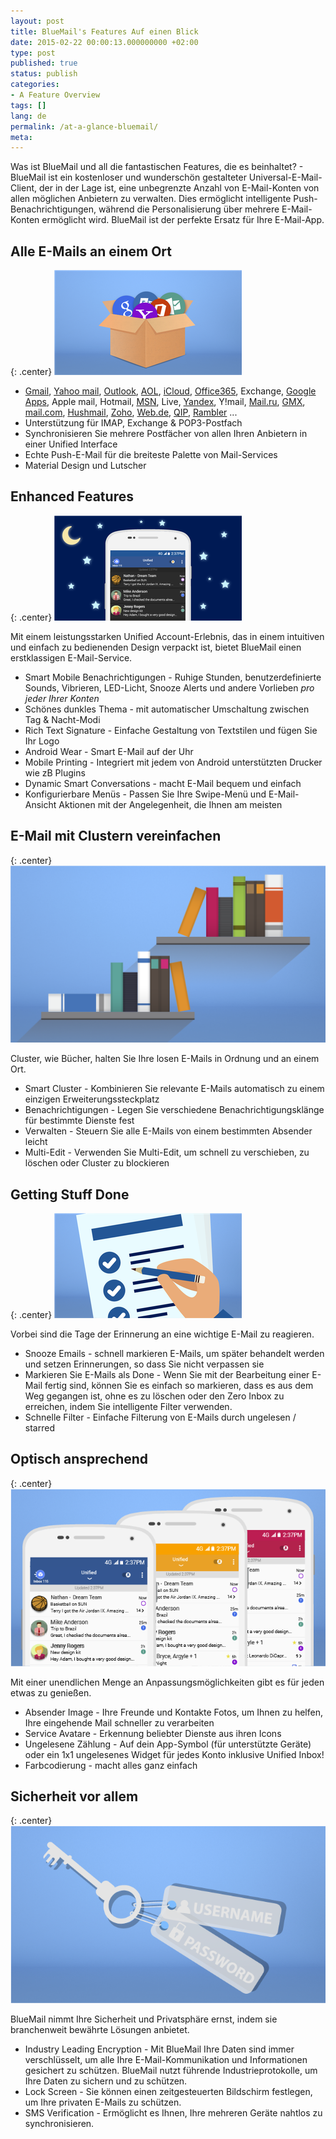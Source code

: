 ```yaml
---
layout: post
title: BlueMail's Features Auf einen Blick
date: 2015-02-22 00:00:13.000000000 +02:00
type: post
published: true
status: publish
categories:
- A Feature Overview
tags: []
lang: de
permalink: /at-a-glance-bluemail/
meta:
---
```


Was ist BlueMail und all die fantastischen Features, die es beinhaltet? - BlueMail ist ein kostenloser und wunderschön gestalteter Universal-E-Mail-Client, der in der Lage ist, eine unbegrenzte Anzahl von E-Mail-Konten von allen möglichen Anbietern zu verwalten. Dies ermöglicht intelligente Push-Benachrichtigungen, während die Personalisierung über mehrere E-Mail-Konten ermöglicht wird. BlueMail ist der perfekte Ersatz für Ihre E-Mail-App.

## Alle E-Mails an einem Ort

{: .center}
![Unified Box](/assets/Box_thumb.png)

* <a href="http://gmail.com">Gmail</a>, <a href="//mail.yahoo.com/">Yahoo mail</a>, <a href="//office.live.com/start/Outlook.aspx">Outlook</a>, <a href="//mail.aol.com/">AOL</a>, <a href="//www.icloud.com/mail">iCloud</a>, <a href="//outlook.office365.com">Office365</a>, Exchange, <a href="http://apps.google.com/‎">Google Apps</a>, Apple mail, Hotmail, <a href="http://www.msn.com/en-us">MSN</a>, Live, <a href="//mail.yandex.com/">Yandex</a>, Y!mail, <a href="//mail.ru/">Mail.ru</a>, <a href="//www.gmx.com">GMX</a>, <a href="//www.mail.com/">mail.com</a>, <a href="//www.hushmail.com">Hushmail</a>, <a href="//www.zoho.com/mail/">Zoho</a>, <a href="//web.de/">Web.de</a>, <a href="http://qip.ru/">QIP</a>, <a href="//mail.rambler.ru">Rambler</a> ...
* Unterstützung für IMAP, Exchange &amp; POP3-Postfach
* Synchronisieren Sie mehrere Postfächer von allen Ihren Anbietern in einer Unified Interface
* Echte Push-E-Mail für die breiteste Palette von Mail-Services
* Material Design und Lutscher

## Enhanced Features

{: .center}
![Dark Theme](/assets/Dark_Theme_thumb.png)

Mit einem leistungsstarken Unified Account-Erlebnis, das in einem intuitiven und einfach zu bedienenden Design verpackt ist, bietet BlueMail einen erstklassigen E-Mail-Service.

* Smart Mobile Benachrichtigungen - Ruhige Stunden, benutzerdefinierte Sounds, Vibrieren, LED-Licht, Snooze Alerts und andere Vorlieben *pro jeder Ihrer Konten*
* Schönes dunkles Thema - mit automatischer Umschaltung zwischen Tag &amp; Nacht-Modi
* Rich Text Signature - Einfache Gestaltung von Textstilen und fügen Sie Ihr Logo
* Android Wear - Smart E-Mail auf der Uhr
* Mobile Printing - Integriert mit jedem von Android unterstützten Drucker wie zB Plugins
* Dynamic Smart Conversations - macht E-Mail bequem und einfach
* Konfigurierbare Menüs - Passen Sie Ihre Swipe-Menü und E-Mail-Ansicht Aktionen mit der Angelegenheit, die Ihnen am meisten

## E-Mail mit Clustern vereinfachen

{: .center}
![Cluster](/assets/Clusters.png)

Cluster, wie Bücher, halten Sie Ihre losen E-Mails in Ordnung und an einem Ort.

* Smart Cluster - Kombinieren Sie relevante E-Mails automatisch zu einem einzigen Erweiterungssteckplatz
* Benachrichtigungen - Legen Sie verschiedene Benachrichtigungsklänge für bestimmte Dienste fest
* Verwalten - Steuern Sie alle E-Mails von einem bestimmten Absender leicht
* Multi-Edit - Verwenden Sie Multi-Edit, um schnell zu verschieben, zu löschen oder Cluster zu blockieren

## Getting Stuff Done

{: .center}
![Tasks](/assets/Tasks_thumb.png)

Vorbei sind die Tage der Erinnerung an eine wichtige E-Mail zu reagieren.

* Snooze Emails - schnell markieren E-Mails, um später behandelt werden und setzen Erinnerungen, so dass Sie nicht verpassen sie
* Markieren Sie E-Mails als Done - Wenn Sie mit der Bearbeitung einer E-Mail fertig sind, können Sie es einfach so markieren, dass es aus dem Weg gegangen ist, ohne es zu löschen oder den Zero Inbox zu erreichen, indem Sie intelligente Filter verwenden.
* Schnelle Filter - Einfache Filterung von E-Mails durch ungelesen / starred

## Optisch ansprechend

{: .center}
![Visually Appealing](/assets/Visual-Appealing.png)

Mit einer unendlichen Menge an Anpassungsmöglichkeiten gibt es für jeden etwas zu genießen.

* Absender Image - Ihre Freunde und Kontakte Fotos, um Ihnen zu helfen, Ihre eingehende Mail schneller zu verarbeiten
* Service Avatare - Erkennung beliebter Dienste aus ihren Icons
* Ungelesene Zählung - Auf dein App-Symbol (für unterstützte Geräte) oder ein 1x1 ungelesenes Widget für jedes Konto inklusive Unified Inbox!
* Farbcodierung - macht alles ganz einfach

## Sicherheit vor allem

{: .center}
![Security](/assets/Security.png)

BlueMail nimmt Ihre Sicherheit und Privatsphäre ernst, indem sie branchenweit bewährte Lösungen anbietet.

* Industry Leading Encryption - Mit BlueMail Ihre Daten sind immer verschlüsselt, um alle Ihre E-Mail-Kommunikation und Informationen gesichert zu schützen. BlueMail nutzt führende Industrieprotokolle, um Ihre Daten zu sichern und zu schützen.
* Lock Screen - Sie können einen zeitgesteuerten Bildschirm festlegen, um Ihre privaten E-Mails zu schützen.
* SMS Verification - Ermöglicht es Ihnen, Ihre mehreren Geräte nahtlos zu synchronisieren.

